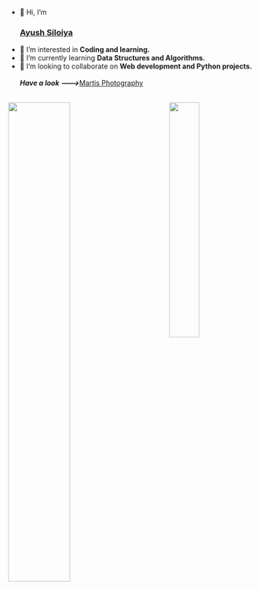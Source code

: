 - 👋 Hi, I’m <h3><a href="https://ayushsiloiya.me/">Ayush Siloiya </a> </h3>
- 👀 I’m interested in <B> Coding and learning. </B>
- 🌱 I’m currently learning <b> Data Structures and Algorithms. </b>
- 💞️ I’m looking to collaborate on <b>Web development and Python projects. </b>
<br><br>
<B><i> Have a look ---></i></B><a href="https://ayushsiloiya619.github.io/Martisphotography/">Martis Photography</a><br><br>
<img src="https://wallpaperaccess.com/full/1338383.jpg" width="50%" align="left">
<img src="https://github.com/ayushsiloiya619/ayushsiloiya619/blob/main/NUX_Octodex.gif" width="35%" align="right">
